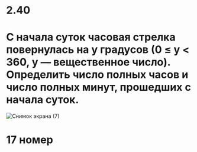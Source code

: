 # 2.40
# С начала суток часовая стрелка повернулась на y градусов (0 ≤ y < 360, y — вещественное число). Определить число полных часов и число полных минут, прошедших с начала суток.
![Снимок экрана (7)](https://user-images.githubusercontent.com/115945562/196052510-6308eb0b-2d74-444d-a27f-822a9be57bc4.png)
# 17 номер

